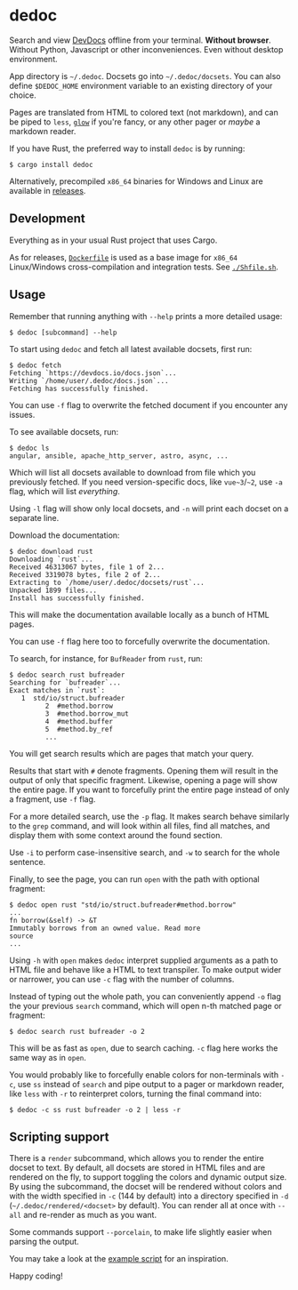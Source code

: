 # dedoc

Search and view [DevDocs](https://devdocs.io/) offline from your terminal.
**Without browser**. Without Python, Javascript or other inconveniences. Even
without desktop environment.

App directory is `~/.dedoc`. Docsets go into `~/.dedoc/docsets`. You can also
define `$DEDOC_HOME` environment variable to an existing directory of your
choice.

Pages are translated from HTML to colored text (not markdown), and can be piped
to `less`, [`glow`](https://github.com/charmbracelet/glow) if you're fancy, or
any other pager or *maybe* a markdown reader.

If you have Rust, the preferred way to install `dedoc` is by running:
```console
$ cargo install dedoc
```

Alternatively, precompiled `x86_64` binaries for Windows and Linux are
available in [releases](https://github.com/toiletbril/dedoc/releases).

## Development

Everything as in your usual Rust project that uses Cargo.

As for releases, [`Dockerfile`](./Dockerfile) is used as a base image for
`x86_64` Linux/Windows cross-compilation and integration tests. See
[`./Shfile.sh`](./Shfile.sh).

## Usage

Remember that running anything with `--help` prints a more detailed usage:
 ```console
 $ dedoc [subcommand] --help
 ```

To start using `dedoc` and fetch all latest available docsets, first run:
```console
$ dedoc fetch
Fetching `https://devdocs.io/docs.json`...
Writing `/home/user/.dedoc/docs.json`...
Fetching has successfully finished.
```

You can use `-f` flag to overwrite the fetched document if you encounter any
issues.

 To see available docsets, run:
```console
$ dedoc ls
angular, ansible, apache_http_server, astro, async, ...
```

Which will list all docsets available to download from file which you
previously fetched. If you need version-specific docs, like `vue~3`/`~2`, use
`-a` flag, which will list *everything*.

Using `-l` flag will show only local docsets, and `-n` will print each docset
on a separate line.

Download the documentation:
```console
$ dedoc download rust
Downloading `rust`...
Received 46313067 bytes, file 1 of 2...
Received 3319078 bytes, file 2 of 2...
Extracting to `/home/user/.dedoc/docsets/rust`...
Unpacked 1899 files...
Install has successfully finished.
```

This will make the documentation available locally as a bunch of HTML pages.

You can use `-f` flag here too to forcefully overwrite the documentation.

To search, for instance, for `BufReader` from `rust`, run:
```console
$ dedoc search rust bufreader
Searching for `bufreader`...
Exact matches in `rust`:
   1  std/io/struct.bufreader
         2  #method.borrow
         3  #method.borrow_mut
         4  #method.buffer
         5  #method.by_ref
         ...
```

You will get search results which are pages that match your query.

Results that start with `#` denote fragments. Opening them will result in the
output of only that specific fragment. Likewise, opening a page will show the
entire page. If you want to forcefully print the entire page instead of only a
fragment, use `-f` flag.

For a more detailed search, use the `-p` flag. It makes search behave similarly
to the `grep` command, and will look within all files, find all matches, and
display them with some context around the found section.

Use `-i` to perform case-insensitive search, and `-w` to search for the whole
sentence.

Finally, to see the page, you can run `open` with the path with optional
fragment:
```console
$ dedoc open rust "std/io/struct.bufreader#method.borrow"
...
fn borrow(&self) -> &T
Immutably borrows from an owned value. Read more
source
...
```

Using `-h` with `open` makes `dedoc` interpret supplied arguments as a path to
HTML file and behave like a HTML to text transpiler. To make output wider or
narrower, you can use `-c` flag with the number of columns.

Instead of typing out the whole path, you can conveniently append `-o` flag the
your previous `search` command, which will open n-th matched page or fragment:
```console
$ dedoc search rust bufreader -o 2
```

This will be as fast as `open`, due to search caching. `-c` flag here works the
same way as in `open`.

You would probably like to forcefully enable colors for non-terminals with `-c`,
use `ss` instead of `search` and pipe output to a pager or markdown reader, like
`less` with `-r` to reinterpret colors, turning the final command into:
```console
$ dedoc -c ss rust bufreader -o 2 | less -r
```

## Scripting support

There is a `render` subcommand, which allows you to render the entire docset to
text. By default, all docsets are stored in HTML files and are rendered on the
fly, to support toggling the colors and dynamic output size. By using the
subcommand, the docset will be rendered without colors and with the width
specified in `-c` (144 by default) into a directory specified in `-d`
(`~/.dedoc/rendered/<docset>` by default). You can render all at once with
`--all` and re-render as much as you want.

Some commands support `--porcelain`, to make life slightly easier when parsing
the output.

You may take a look at the [example script](./dedoc-fzf.sh) for an inspiration.

Happy coding!
